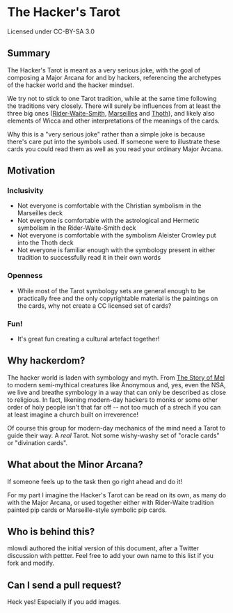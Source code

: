# The Hacker's Tarot
Licensed under CC-BY-SA 3.0
## Summary
The Hacker's Tarot is meant as a very serious joke, with the goal of composing a Major Arcana for and by hackers, referencing the archetypes of the hacker world and the hacker mindset.

We try not to stick to one Tarot tradition, while at the same time following the traditions very closely. There will surely be influences from at least the three big ones ([Rider-Waite-Smith](https://en.wikipedia.org/wiki/Rider-Waite_tarot_deck), [Marseilles](https://en.wikipedia.org/wiki/Tarot_of_Marseilles) and [Thoth](https://en.wikipedia.org/wiki/Thoth_tarot_deck)), and likely also elements of Wicca and other interpretations of the meanings of the cards. 

Why this is a "very serious joke" rather than a simple joke is because there's care put into the symbols used. If someone were to illustrate these cards you could read them as well as you read your ordinary Major Arcana.

## Motivation

### Inclusivity
- Not everyone is comfortable with the Christian symbolism in the Marseilles deck
- Not everyone is comfortable with the astrological and Hermetic symbolism in the Rider-Waite-Smith deck
- Not everyone is comfortable with the symbolism Aleister Crowley put into the Thoth deck
- Not everyone is familiar enough with the symbology present in either tradition to successfully read it in their own words

### Openness
- While most of the Tarot symbology sets are general enough to be practically free and the only copyrightable material is the paintings on the cards, why not create a CC licensed set of cards?

### Fun!
- It's great fun creating a cultural artefact together!

## Why hackerdom?
The hacker world is laden with symbology and myth. From [The Story of Mel](https://www.cs.utah.edu/~elb/folklore/mel.html) to modern semi-mythical creatures like Anonymous and, yes, even the NSA, we live and breathe symbology in a way that can only be described as close to religious. In fact, likening modern-day hackers to monks or some other order of holy people isn't that far off -- not too much of a strech if you can at least imagine a church built on irreverence!

Of course this group for modern-day mechanics of the mind need a Tarot to guide their way. A *real* Tarot. Not some wishy-washy set of "oracle cards" or "divination cards".

## What about the Minor Arcana?
If someone feels up to the task then go right ahead and do it!

For my part I imagine the Hacker's Tarot can be read on its own, as many do with the Major Arcana, or used together either with Rider-Waite tradition painted pip cards or Marseille-style symbolic pip cards.

## Who is behind this?
mlowdi authored the initial version of this document, after a Twitter discussion with pettter. Feel free to add your own name to this list if you fork and modify.

## Can I send a pull request?
Heck yes! Especially if you add images.

